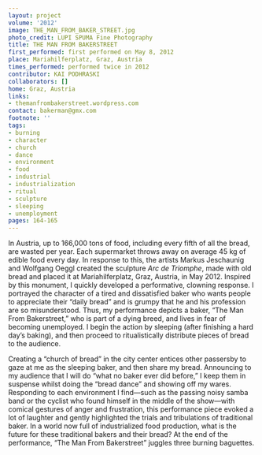 ```yaml
---
layout: project
volume: '2012'
image: THE_MAN_FROM_BAKER_STREET.jpg
photo_credit: LUPI SPUMA Fine Photography
title: THE MAN FROM BAKERSTREET
first_performed: first performed on May 8, 2012
place: Mariahilferplatz, Graz, Austria
times_performed: performed twice in 2012
contributor: KAI PODHRASKI
collaborators: []
home: Graz, Austria
links:
- themanfrombakerstreet.wordpress.com
contact: bakerman@gmx.com
footnote: ''
tags:
- burning
- character
- church
- dance
- environment
- food
- industrial
- industrialization
- ritual
- sculpture
- sleeping
- unemployment
pages: 164-165
---
```


In Austria, up to 166,000 tons of food, including every fifth of all the bread, are wasted per year. Each supermarket throws away on average 45 kg of edible food every day. In response to this, the artists Markus Jeschaunig and Wolfgang Oeggl created the sculpture _Arc de Triomphe_, made with old bread and placed it at Mariahilferplatz, Graz, Austria, in May 2012. Inspired by this monument, I quickly developed a performative, clowning response. I portrayed the character of a tired and dissatisfied baker who wants people to appreciate their “daily bread” and is grumpy that he and his profession are so misunderstood. Thus, my performance depicts a baker, “The Man From Bakerstreet,” who is part of a dying breed, and lives in fear of becoming unemployed. I begin the action by sleeping (after finishing a hard day’s baking), and then proceed to ritualistically distribute pieces of bread to the audience.

Creating a “church of bread” in the city center entices other passersby to gaze at me as the sleeping baker, and then share my bread. Announcing to my audience that I will do “what no baker ever did before,” I keep them in suspense whilst doing the “bread dance” and showing off my wares. Responding to each environment I find—such as the passing noisy samba band or the cyclist who found himself in the middle of the show—with comical gestures of anger and frustration, this performance piece evoked a lot of laughter and gently highlighted the trials and tribulations of traditional baker. In a world now full of industrialized food production, what is the future for these traditional bakers and their bread? At the end of the performance, “The Man From Bakerstreet” juggles three burning baguettes.
